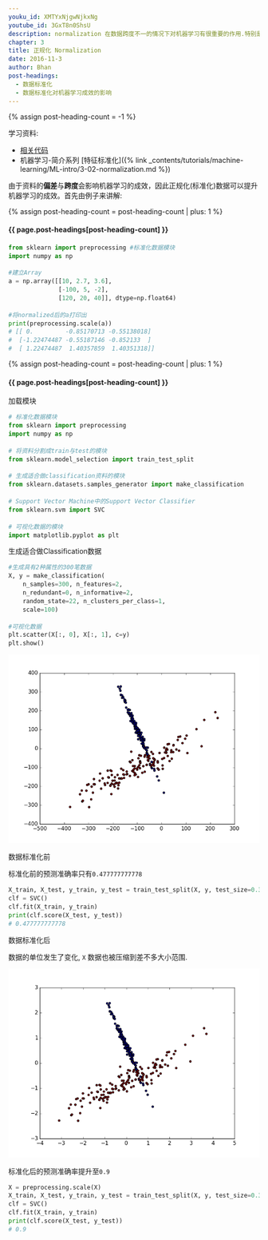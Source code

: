 ```yaml
---
youku_id: XMTYxNjgwNjkxNg
youtube_id: 3GxT8n0ShsU
description: normalization 在数据跨度不一的情况下对机器学习有很重要的作用.特别是各种数据属性还会互相影响的情况之下. Scikit-learn 中标准化的语句是 preprocessing.scale() . scale 以后, model 就更能从标准化数据中学到东西.
chapter: 3
title: 正规化 Normalization
date: 2016-11-3
author: Bhan
post-headings:
  - 数据标准化
  - 数据标准化对机器学习成效的影响
---
```

{% assign post-heading-count = -1 %}

学习资料:
  * [相关代码](https://github.com/MorvanZhou/tutorials/blob/master/sklearnTUT/sk7_normalization.py)
  * 机器学习-简介系列 [特征标准化]({% link _contents/tutorials/machine-learning/ML-intro/3-02-normalization.md %})

由于资料的**偏差**与**跨度**会影响机器学习的成效，因此正规化(标准化)数据可以提升机器学习的成效。首先由例子来讲解:


{% assign post-heading-count = post-heading-count | plus: 1 %}
<h4 class="tut-h4-pad" id="{{ page.post-headings[post-heading-count] }}">{{ page.post-headings[post-heading-count] }}</h4>


```python
from sklearn import preprocessing #标准化数据模块
import numpy as np

#建立Array
a = np.array([[10, 2.7, 3.6],
              [-100, 5, -2],
              [120, 20, 40]], dtype=np.float64)

#将normalized后的a打印出
print(preprocessing.scale(a))
# [[ 0.         -0.85170713 -0.55138018]
#  [-1.22474487 -0.55187146 -0.852133  ]
#  [ 1.22474487  1.40357859  1.40351318]]
```

{% assign post-heading-count = post-heading-count | plus: 1 %}
<h4 class="tut-h4-pad" id="{{ page.post-headings[post-heading-count] }}">{{ page.post-headings[post-heading-count] }}</h4>

加载模块

```python
# 标准化数据模块
from sklearn import preprocessing 
import numpy as np

# 将资料分割成train与test的模块
from sklearn.model_selection import train_test_split

# 生成适合做classification资料的模块
from sklearn.datasets.samples_generator import make_classification 

# Support Vector Machine中的Support Vector Classifier
from sklearn.svm import SVC 

# 可视化数据的模块
import matplotlib.pyplot as plt 
```

生成适合做Classification数据

```python
#生成具有2种属性的300笔数据
X, y = make_classification(
    n_samples=300, n_features=2,
    n_redundant=0, n_informative=2, 
    random_state=22, n_clusters_per_class=1, 
    scale=100)

#可视化数据
plt.scatter(X[:, 0], X[:, 1], c=y)
plt.show()
```

<img class="course-image" src="/static/results/sklearn/3_1_1.png">

数据标准化前

标准化前的预测准确率只有`0.477777777778`

```python
X_train, X_test, y_train, y_test = train_test_split(X, y, test_size=0.3)
clf = SVC()
clf.fit(X_train, y_train)
print(clf.score(X_test, y_test))
# 0.477777777778
```

数据标准化后

数据的单位发生了变化, `X` 数据也被压缩到差不多大小范围.

<img class="course-image" src="/static/results/sklearn/3_1_2.png">

标准化后的预测准确率提升至`0.9`

```python
X = preprocessing.scale(X)
X_train, X_test, y_train, y_test = train_test_split(X, y, test_size=0.3)
clf = SVC()
clf.fit(X_train, y_train)
print(clf.score(X_test, y_test))
# 0.9
```